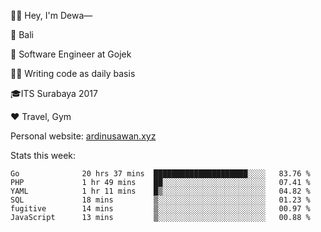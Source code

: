 👋🏼 Hey, I'm Dewa—

📍 Bali

💼 Software Engineer at Gojek

✍🏼 Writing code as daily basis

🎓ITS Surabaya 2017

♥️ Travel, Gym

Personal website: [ardinusawan.xyz](https://ardinusawan.xyz)

Stats this week:
<!--START_SECTION:waka-->

```text
Go              20 hrs 37 mins  █████████████████████░░░░   83.76 %
PHP             1 hr 49 mins    ██░░░░░░░░░░░░░░░░░░░░░░░   07.41 %
YAML            1 hr 11 mins    █▒░░░░░░░░░░░░░░░░░░░░░░░   04.82 %
SQL             18 mins         ▒░░░░░░░░░░░░░░░░░░░░░░░░   01.23 %
fugitive        14 mins         ▒░░░░░░░░░░░░░░░░░░░░░░░░   00.97 %
JavaScript      13 mins         ▒░░░░░░░░░░░░░░░░░░░░░░░░   00.88 %
```

<!--END_SECTION:waka-->
